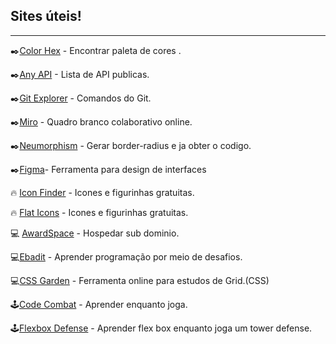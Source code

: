 ## Sites úteis!
-------------------------------

 ✒️[Color Hex](https://www.color-hex.com/) - Encontrar paleta de cores .<br>
 
 ✒️[Any API](https://any-api.com/) - Lista de API publicas.<br>
 
 ✒️[Git Explorer](https://gitexplorer.com/) - Comandos do Git.<br>
 
 ✒️[Miro](https://miro.com/pt/) - Quadro branco colaborativo online.<br>
 
 ✒️[Neumorphism](https://neumorphism.io/) - Gerar border-radius e ja obter o codigo.<br>
 
 ✒️[Figma](https://www.figma.com/)- Ferramenta para design de interfaces<br>

 🔥 [Icon Finder](https://www.iconfinder.com/) - Icones e figurinhas gratuitas.<br>
 
 🔥 [Flat Icons](https://www.flaticon.com/br/) - Icones e figurinhas gratuitas.<br>
 
 💻 [AwardSpace](https://cp1.awardspace.net/) - Hospedar sub dominio.<br>
 
 💻[Ebadit](https://edabit.com/) - Aprender programação por meio de desafios.<br>
 
 💻[CSS Garden](http://cssgridgarden.com/) - Ferramenta online para estudos de Grid.(CSS) <br>
 
 🕹️[Code Combat](https://br.codecombat.com/play) - Aprender enquanto joga.<br>
 
 🕹️[Flexbox Defense](http://www.flexboxdefense.com/) - Aprender flex box enquanto joga um tower defense.<br>
 
